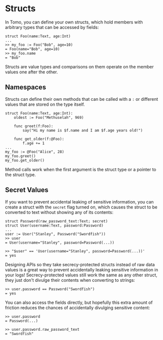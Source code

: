 # Structs

In Tomo, you can define your own structs, which hold members with arbitrary
types that can be accessed by fields:

```tomo
struct Foo(name:Text, age:Int)
...
>> my_foo := Foo("Bob", age=10)
= Foo(name="Bob", age=10)
>> my_foo.name
= "Bob"
```

Structs are value types and comparisons on them operate on the member values
one after the other.

## Namespaces

Structs can define their own methods that can be called with a `:` or different
values that are stored on the type itself.

```tomo
struct Foo(name:Text, age:Int):
    oldest := Foo("Methuselah", 969)

    func greet(f:Foo):
        say("Hi my name is $f.name and I am $f.age years old!")

    func get_older(f:@Foo):
        f.age += 1
...
my_foo := @Foo("Alice", 28)
my_foo.greet()
my_foo.get_older()
```

Method calls work when the first argument is the struct type or a pointer to
the struct type.

## Secret Values

If you want to prevent accidental leaking of sensitive information, you can
create a struct with the `secret` flag turned on, which causes the struct to
be converted to text without showing any of its contents:

```tomo
struct Password(raw_password_text:Text; secret)
struct User(username:Text, password:Password)
...
user := User("Stanley", Password("Swordfish"))
>> user
= User(username="Stanley", password=Password(...))

>> "$user" == 'User(username="Stanley", password=Password(...))'
= yes
```

Designing APIs so they take secrecy-protected structs instead of raw data
values is a great way to prevent accidentally leaking sensitive information in
your logs! Secrecy-protected values still work the same as any other struct,
they just don't divulge their contents when converting to strings:

```tomo
>> user.password == Password("Swordfish")
= yes
```

You can also access the fields directly, but hopefully this extra amount of
friction reduces the chances of accidentally divulging sensitive content:

```tomo
>> user.password
= Password(...)

>> user.password.raw_password_text
= "Swordfish"
```
